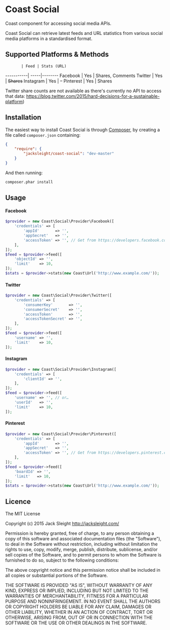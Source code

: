 # Coast Social

Coast component for accessing social media APIs.

Coast Social can retrieve latest feeds and URL statistics from various social media platforms in a standardised format.

## Supported Platforms & Methods

           | Feed | Stats (URL)
-----------| -----|--------
Facebook   | Yes  | Shares, Comments
Twitter    | Yes  | ~~Shares~~
Instagram  | Yes  | –
Pinterest  | Yes  | Shares

Twitter share counts are not available as there's currently no API to access that data: https://blog.twitter.com/2015/hard-decisions-for-a-sustainable-platform)

## Installation

The easiest way to install Coast Social is through [Composer](https://getcomposer.org/doc/00-intro.md), by creating a file called `composer.json` containing:

```json
{
    "require": {
        "jacksleight/coast-social": "dev-master"
    }
}
```

And then running:

```bash
composer.phar install
```

## Usage

#### Facebook

```php
$provider = new Coast\Social\Provider\Facebook([
    'credentials' => [
        'appId'       => '',
        'appSecret'   => '',
        'accessToken' => '', // Get from https://developers.facebook.com/tools/explorer/
    ],
]);
$feed = $provider->feed([
    'objectId' => '',
    'limit'    => 10,
]);
$stats = $provider->stats(new Coast\Url('http://www.example.com/'));
```

#### Twitter

```php
$provider = new Coast\Social\Provider\Twitter([
    'credentials' => [
        'consumerKey'       => '',
        'consumerSecret'    => '',
        'accessToken'       => '',
        'accessTokenSecret' => '',
    ],
]);
$feed = $provider->feed([
    'username' => '',
    'limit'    => 10,
]);
```

#### Instagram

```php
$provider = new Coast\Social\Provider\Instagram([
    'credentials' => [
        'clientId' => '',
    ],
]);
$feed = $provider->feed([
    'username' => '', // or…
    'userId'   => '',
    'limit'    => 10,
]);
```

#### Pinterest

```php
$provider = new Coast\Social\Provider\Pinterest([
    'credentials' => [
        'appId'       => '',
        'appSecret'   => '',
        'accessToken' => '', // Get from https://developers.pinterest.com/tools/access_token/
    ],
]);
$feed = $provider->feed([
    'boardId' => '',
    'limit'   => 10,
]);
$stats = $provider->stats(new Coast\Url('http://www.example.com/'));
```

## Licence

The MIT License

Copyright (c) 2015 Jack Sleight <http://jacksleight.com/>

Permission is hereby granted, free of charge, to any person obtaining a copy
of this software and associated documentation files (the "Software"), to deal
in the Software without restriction, including without limitation the rights
to use, copy, modify, merge, publish, distribute, sublicense, and/or sell
copies of the Software, and to permit persons to whom the Software is
furnished to do so, subject to the following conditions:

The above copyright notice and this permission notice shall be included in
all copies or substantial portions of the Software.

THE SOFTWARE IS PROVIDED "AS IS", WITHOUT WARRANTY OF ANY KIND, EXPRESS OR
IMPLIED, INCLUDING BUT NOT LIMITED TO THE WARRANTIES OF MERCHANTABILITY,
FITNESS FOR A PARTICULAR PURPOSE AND NONINFRINGEMENT. IN NO EVENT SHALL THE
AUTHORS OR COPYRIGHT HOLDERS BE LIABLE FOR ANY CLAIM, DAMAGES OR OTHER
LIABILITY, WHETHER IN AN ACTION OF CONTRACT, TORT OR OTHERWISE, ARISING FROM,
OUT OF OR IN CONNECTION WITH THE SOFTWARE OR THE USE OR OTHER DEALINGS IN
THE SOFTWARE.
